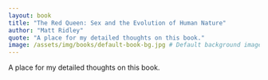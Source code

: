 ```yaml
---
layout: book
title: "The Red Queen: Sex and the Evolution of Human Nature"
author: "Matt Ridley"
quote: "A place for my detailed thoughts on this book."
image: /assets/img/books/default-book-bg.jpg # Default background image
---
```


A place for my detailed thoughts on this book.
